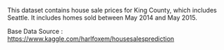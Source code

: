 
This dataset contains house sale prices for King County, which includes Seattle. It includes homes sold between May 2014 and May 2015.

Base Data Source : https://www.kaggle.com/harlfoxem/housesalesprediction
